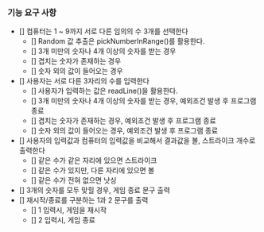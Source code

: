 ### 기능 요구 사항
- [] 컴퓨터는 1 ~ 9까지 서로 다른 임의의 수 3개를 선택한다
  - [] Random 값 추출은 pickNumberInRange()를 활용한다.
  - [] 3개 미만의 숫자나 4개 이상의 숫자를 받는 경우
  - [] 겹치는 숫자가 존재하는 경우
  - [] 숫자 외의 값이 들어오는 경우
- [] 사용자는 서로 다른 3자리의 수를 입력한다
  - [] 사용자가 입력하는 값은 readLine()을 활용한다.
  - [] 3개 미만의 숫자나 4개 이상의 숫자를 받는 경우, 예외조건 발생 후 프로그램 종료
  - [] 겹치는 숫자가 존재하는 경우, 예외조건 발생 후 프로그램 종료
  - [] 숫자 외의 값이 들어오는 경우, 예외조건 발생 후 프로그램 종료
- [] 사용자의 입력값과 컴퓨터의 입력값을 비교해서 결과값을 볼, 스트라이크 개수로 출력한다
  - [] 같은 수가 같은 자리에 있으면 스트라이크
  - [] 같은 수가 있지만, 다른 자리에 있으면 볼
  - [] 같은 수가 전혀 없으면 낫싱
- [] 3개의 숫자를 모두 맞힐 경우, 게임 종료 문구 출력
- [] 재시작/종료를 구분하는 1과 2 문구를 출력
  - [] 1 입력시, 게임을 재시작
  - [] 2 입력시, 게임 종료

